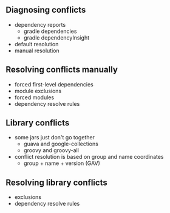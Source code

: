 ## Diagnosing conflicts

* dependency reports
    * gradle dependencies
    * gradle dependencyInsight
* default resolution
* manual resolution

## Resolving conflicts manually

* forced first-level dependencies
* module exclusions
* forced modules
* dependency resolve rules

## Library conflicts

* some jars just don't go together
    * guava and google-collections
    * groovy and groovy-all
* conflict resolution is based on group and name coordinates
    * group + name + version (GAV)

## Resolving library conflicts

* exclusions
* dependency resolve rules